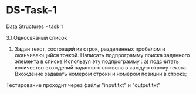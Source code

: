 # DS-Task-1
Data Structures - task 1

3.1.Односвязный список
1. Задан текст, состоящий из строк, разделенных пробелом и оканчивающийся точкой.
Написать подпрограмму поиска заданного элемента в списке.Используя эту подпрограмму :
а) подсчитать количество вхождений заданного символа в каждую строку текста.
Вхождение задавать номером строки и номером позиции в строке;

Тестирование проходит через файлы "input.txt" и "output.txt"
